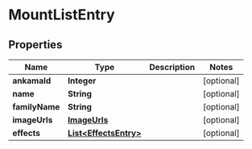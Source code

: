 

# MountListEntry


## Properties

| Name | Type | Description | Notes |
|------------ | ------------- | ------------- | -------------|
|**ankamaId** | **Integer** |  |  [optional] |
|**name** | **String** |  |  [optional] |
|**familyName** | **String** |  |  [optional] |
|**imageUrls** | [**ImageUrls**](ImageUrls.md) |  |  [optional] |
|**effects** | [**List&lt;EffectsEntry&gt;**](EffectsEntry.md) |  |  [optional] |



